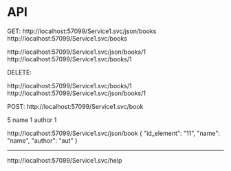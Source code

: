 # API

GET: 
http://localhost:57099/Service1.svc/json/books
http://localhost:57099/Service1.svc/books

http://localhost:57099/Service1.svc/json/books/1
http://localhost:57099/Service1.svc/books/1

DELETE:

http://localhost:57099/Service1.svc/books/1
http://localhost:57099/Service1.svc/json/books/1

POST:
http://localhost:57099/Service1.svc/book

<Book xmlns="http://schemas.datacontract.org/2004/07/Lab4___Rest" xmlns:i="http://www.w3.org/2001/XMLSchema-instance">
    <id_element>5</id_element>
    <name>name 1</name>
    <author>author 1</author>
</Book>

http://localhost:57099/Service1.svc/json/book
{
    "id_element": "11",
    "name": "name",
    "author": "aut"
}

---
http://localhost:57099/Service1.svc/help

